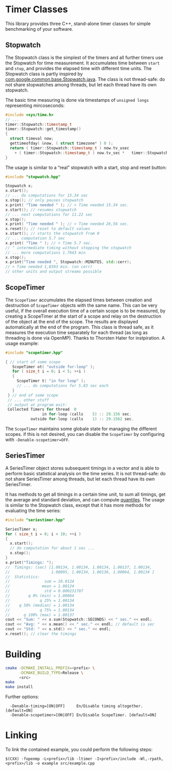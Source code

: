 # Timer Classes

This library provides three C++, stand-alone timer classes for simple benchmarking of your software.

## Stopwatch

The Stopwatch class is the simplest of the timers and all further timers use the Stopwatch for time measurement. It accumulates time between `start` and `stop`, and provides the elapsed time with different time units.  The Stopwatch class is partly inspired by [com.google.common.base.Stopwatch.java](https://code.google.com/p/guava-libraries/source/browse/guava/src/com/google/common/base/Stopwatch.java). The class is not thread-safe: do not share stopwatches among threads, but let each thread have its own stopwatch.

The basic time measuring is done via timestamps of `unsigned longs` representing mircoseconds:

```C++
#include <sys/time.h>
// ...
timer::Stopwatch::timestamp_t
timer::Stopwatch::get_timestamp()
{
  struct timeval now;
  gettimeofday( &now, ( struct timezone* ) 0 );
  return ( timer::Stopwatch::timestamp_t ) now.tv_usec
    + ( timer::Stopwatch::timestamp_t ) now.tv_sec *   timer::Stopwatch::SECONDS;
}
```

The usage is similar to a “real” stopwatch with a start, stop and reset button:

```C++
#include "stopwatch.hpp"

Stopwatch x;
x.start();
// ... do computations for 15.34 sec
x.stop(); // only pauses stopwatch
x.print( "Time needed " ); // > Time needed 15.34 sec.
x.start(); // resumes stopwatch
// ... next computations for 11.22 sec
x.stop();
x.print( "Time needed " ); // > Time needed 26,56 sec.
x.reset(); // reset to default values
x.start(); // starts the stopwatch from 0
// ... computation 5.7 sec
x.print( "Time " ); // > Time 5.7 sec.
// ^ intermediate timing without stopping the stopwatch
// ... more computations 1.7643 min
x.stop();
x.print("Time needed ", Stopwatch::MINUTES, std::cerr);
// > Time needed 1,8593 min. (on cerr)
// other units and output streams possible
```

## ScopeTimer

The `ScopeTimer` accumulates the elapsed times between creation and destruction of `ScopeTimer` objects with the same name. This can be very useful, if the overall execution time of a certain scope is to be measured, by creating a ScopeTimer at the start of a scope and relay on the destruction of the object at the end of the scope. The results are displayed automatically at the end of the program. This class is thread safe, as it measures the execution time separately for each thread (as long as threading is done via OpenMP). Thanks to Thorsten Hater for instpiration. A usage example:

```C++
#include "scopetimer.hpp"

{ // start of some scope
   ScopeTimer ot( "outside for-loop" );
   for ( size_t i = 0; i < 5; ++i )
   {
     ScopeTimer t( "in for loop" );
     // ... do computations for 5.83 sec each
   }
 } // end of some scope
 // ... other stuff
 // output at program exit:
 Collected Timers for thread  0
                in for-loop (calls    5) :: 29.156 sec.
           outside for-loop (calls    1) :: 29.1562 sec.
```

The `ScopeTimer` maintains some globale state for managing the different scopes. if this is not desired, you can disable the `ScopeTimer` by configuring with `-Denable-scopetimer=OFF`.

## SeriesTimer

A SeriesTimer object stores subsequent timings in a vector and is able to perform basic statistical analysis on the time series. It is not thread-safe: do not share SeriesTimer among threads, but let each thread have its own SeriesTimer.

It has methods to get all timings in a certain time unit, to sum all timings, get the average and standard deviation, and can compute [quantiles](https://en.wikipedia.org/wiki/Quantile). The usage is similar to the Stopwatch class, except that it has more methods for evaluating the time series:

```C++
#include "seriestimer.hpp"

SeriesTimer x;
for ( size_t i = 0; i < 10; ++i )
{
  x.start();
  // do computation for about 1 sec ...
  x.stop();
}
x.print("Timings: ");
//  Timings: (sec) [1.00134, 1.00134, 1.00134, 1.00137, 1.00134,
//                  1.00095, 1.00134, 1.00136, 1.00064, 1.00134 ]
//  Statistics:
//               sum = 10.0124
//              mean = 1.00124
//               std = 0.000231707
//        q 0% (min) = 1.00064
//             q 25% = 1.00134
//    q 50% (median) = 1.00134
//             q 75% = 1.00134
//      q 100% (max) = 1.00137
cout << "Sum: " << x.sum(Stopwatch::SECONDS) << " sec." << endl;
cout << "Avg: " << x.mean() << " sec." << endl; // default is sec
cout << "Std: " << x.std() << " sec." << endl;
x.reset(); // clear the timings
```

# Building

```sh
cmake -DCMAKE_INSTALL_PREFIX=<prefix> \
      -DCMAKE_BUILD_TYPE=Release \
      <src>
make
make install
```

Further options:

```
  -Denable-timing=[ON|OFF]     En/Disable timing altogether. [default=ON]
  -Denable-scopetimer=[ON|OFF] En/Disable ScopeTimer. [default=ON]
```

# Linking

To link the contained example, you could perform the following steps:

```
$(CXX) -fopenmp -L<prefix>/lib -ltimer -I<prefix>/include -Wl,-rpath,<prefix>/lib -o example src/example.cpp
```

